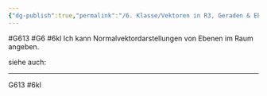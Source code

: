```yaml
---
{"dg-publish":true,"permalink":"/6. Klasse/Vektoren in R3, Geraden & Ebenen im Raum, Rn/Normalvektordarstellungen von Ebenen im Raum/"}
---
```


#G613 #G6 #6kl
Ich kann Normalvektordarstellungen von Ebenen im Raum angeben.

siehe auch:
___
G613 #6kl 

